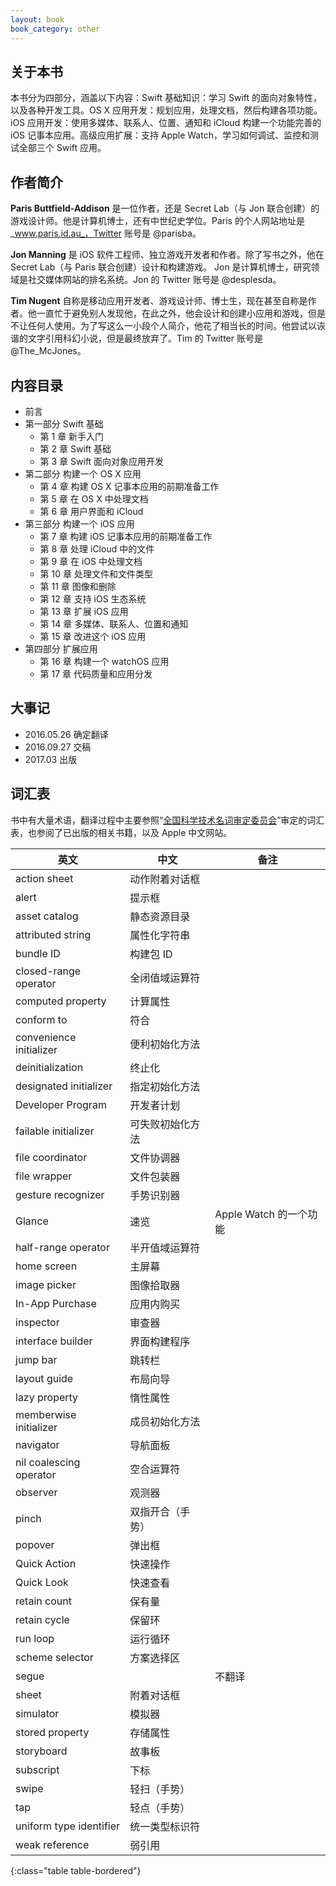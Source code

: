 ```yaml
---
layout: book
book_category: other
---
```


## 关于本书

本书分为四部分，涵盖以下内容：Swift 基础知识：学习 Swift 的面向对象特性，以及各种开发工具。OS X 应用开发：规划应用，处理文档，然后构建各项功能。iOS 应用开发：使用多媒体、联系人、位置、通知和 iCloud 构建一个功能完善的 iOS 记事本应用。高级应用扩展：支持 Apple Watch，学习如何调试、监控和测试全部三个 Swift 应用。

## 作者简介

**Paris Buttfield-Addison** 是一位作者，还是 Secret Lab（与 Jon 联合创建）的游戏设计师。他是计算机博士，还有中世纪史学位。Paris 的个人网站地址是 _www.paris.id.au_，Twitter 账号是 @parisba。

**Jon Manning** 是 iOS 软件工程师、独立游戏开发者和作者。除了写书之外，他在 Secret Lab（与 Paris 联合创建）设计和构建游戏。 Jon 是计算机博士，研究领域是社交媒体网站的排名系统。Jon 的 Twitter 账号是 @desplesda。

**Tim Nugent** 自称是移动应用开发者、游戏设计师、博士生，现在甚至自称是作者。他一直忙于避免别人发现他，在此之外，他会设计和创建小应用和游戏，但是不让任何人使用。为了写这么一小段个人简介，他花了相当长的时间。他尝试以诙谐的文字引用科幻小说，但是最终放弃了。Tim 的 Twitter 账号是 @The_McJones。

## 内容目录

-   前言
-   第一部分 Swift 基础
    - 第 1 章 新手入门
    - 第 2 章 Swift 基础
    - 第 3 章 Swift 面向对象应用开发
-   第二部分 构建一个 OS X 应用
    - 第 4 章 构建 OS X 记事本应用的前期准备工作
    - 第 5 章 在 OS X 中处理文档
    - 第 6 章 用户界面和 iCloud
-   第三部分 构建一个 iOS 应用
    - 第 7 章 构建 iOS 记事本应用的前期准备工作
    - 第 8 章 处理 iCloud 中的文件
    - 第 9 章 在 iOS 中处理文档
    - 第 10 章 处理文件和文件类型
    - 第 11 章 图像和删除
    - 第 12 章 支持 iOS 生态系统
    - 第 13 章 扩展 iOS 应用
    - 第 14 章 多媒体、联系人、位置和通知
    - 第 15 章 改进这个 iOS 应用
-   第四部分 扩展应用
    - 第 16 章 构建一个 watchOS 应用
    - 第 17 章 代码质量和应用分发

## 大事记

- 2016.05.26 确定翻译
- 2016.09.27 交稿
- 2017.03 出版

## 词汇表

书中有大量术语，翻译过程中主要参照“[全国科学技术名词审定委员会](http://www.term.gov.cn/)”审定的词汇表，也参阅了已出版的相关书籍，以及 Apple 中文网站。

| 英文 | 中文 | 备注 |
|-----|------|-----|
| action sheet | 动作附着对话框 | |
| alert | 提示框 | |
| asset catalog | 静态资源目录 | |
| attributed string | 属性化字符串 | |
| bundle ID | 构建包 ID | |
| closed-range operator | 全闭值域运算符 | |
| computed property | 计算属性 | |
| conform to | 符合 | |
| convenience initializer | 便利初始化方法  | |
| deinitialization | 终止化 | |
| designated initializer | 指定初始化方法 | |
| Developer Program | 开发者计划 | |
| failable initializer | 可失败初始化方法 | |
| file coordinator | 文件协调器 | |
| file wrapper | 文件包装器 | |
| gesture recognizer | 手势识别器 | |
| Glance | 速览 | Apple Watch 的一个功能 | 
| half-range operator | 半开值域运算符 | |
| home screen | 主屏幕 | |
| image picker | 图像拾取器 | |
| In-App Purchase | 应用内购买 | |
| inspector | 审查器 | |
| interface builder | 界面构建程序 | |
| jump bar | 跳转栏 | |
| layout guide | 布局向导 | |
| lazy property | 惰性属性 | |
| memberwise initializer | 成员初始化方法 | |
| navigator | 导航面板 | |
| nil coalescing operator | 空合运算符 | |
| observer | 观测器 | |
| pinch | 双指开合（手势） | |
| popover | 弹出框 | |
| Quick Action | 快速操作 | |
| Quick Look | 快速查看 | |
| retain count | 保有量 | |
| retain cycle | 保留环 | |
| run loop | 运行循环 | |
| scheme selector | 方案选择区 | |
| segue |  | 不翻译 |
| sheet | 附着对话框 | |
| simulator | 模拟器 | |
| stored property | 存储属性 | |
| storyboard | 故事板 | |
| subscript | 下标 | |
| swipe | 轻扫（手势） | |
| tap | 轻点（手势） | |
| uniform type identifier | 统一类型标识符 | |
| weak reference | 弱引用 | |
{:class="table table-bordered"}
